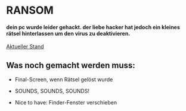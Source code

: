 # RANSOM

#### dein pc wurde leider gehackt. der liebe hacker hat jedoch ein kleines rätsel hinterlassen um den virus zu deaktivieren. 

[Aktueller Stand](https://beniwonka.github.io/ransom/)

## Was noch gemacht werden muss:
  
  * Final-Screen, wenn Rätsel gelöst wurde 

  * SOUNDS, SOUNDS, SOUNDS!
  
  * Nice to have: Finder-Fenster verschieben

